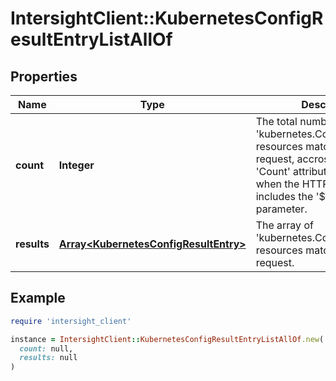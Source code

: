 # IntersightClient::KubernetesConfigResultEntryListAllOf

## Properties

| Name | Type | Description | Notes |
| ---- | ---- | ----------- | ----- |
| **count** | **Integer** | The total number of &#39;kubernetes.ConfigResultEntry&#39; resources matching the request, accross all pages. The &#39;Count&#39; attribute is included when the HTTP GET request includes the &#39;$inlinecount&#39; parameter. | [optional] |
| **results** | [**Array&lt;KubernetesConfigResultEntry&gt;**](KubernetesConfigResultEntry.md) | The array of &#39;kubernetes.ConfigResultEntry&#39; resources matching the request. | [optional] |

## Example

```ruby
require 'intersight_client'

instance = IntersightClient::KubernetesConfigResultEntryListAllOf.new(
  count: null,
  results: null
)
```

